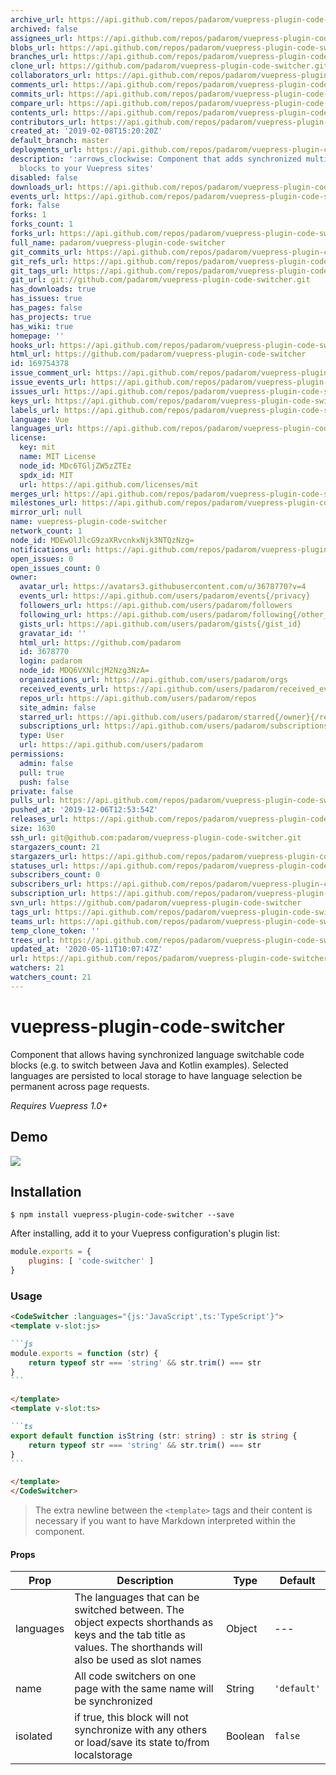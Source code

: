 ```yaml
---
archive_url: https://api.github.com/repos/padarom/vuepress-plugin-code-switcher/{archive_format}{/ref}
archived: false
assignees_url: https://api.github.com/repos/padarom/vuepress-plugin-code-switcher/assignees{/user}
blobs_url: https://api.github.com/repos/padarom/vuepress-plugin-code-switcher/git/blobs{/sha}
branches_url: https://api.github.com/repos/padarom/vuepress-plugin-code-switcher/branches{/branch}
clone_url: https://github.com/padarom/vuepress-plugin-code-switcher.git
collaborators_url: https://api.github.com/repos/padarom/vuepress-plugin-code-switcher/collaborators{/collaborator}
comments_url: https://api.github.com/repos/padarom/vuepress-plugin-code-switcher/comments{/number}
commits_url: https://api.github.com/repos/padarom/vuepress-plugin-code-switcher/commits{/sha}
compare_url: https://api.github.com/repos/padarom/vuepress-plugin-code-switcher/compare/{base}...{head}
contents_url: https://api.github.com/repos/padarom/vuepress-plugin-code-switcher/contents/{+path}
contributors_url: https://api.github.com/repos/padarom/vuepress-plugin-code-switcher/contributors
created_at: '2019-02-08T15:20:20Z'
default_branch: master
deployments_url: https://api.github.com/repos/padarom/vuepress-plugin-code-switcher/deployments
description: ':arrows_clockwise: Component that adds synchronized multi-language code
  blocks to your Vuepress sites'
disabled: false
downloads_url: https://api.github.com/repos/padarom/vuepress-plugin-code-switcher/downloads
events_url: https://api.github.com/repos/padarom/vuepress-plugin-code-switcher/events
fork: false
forks: 1
forks_count: 1
forks_url: https://api.github.com/repos/padarom/vuepress-plugin-code-switcher/forks
full_name: padarom/vuepress-plugin-code-switcher
git_commits_url: https://api.github.com/repos/padarom/vuepress-plugin-code-switcher/git/commits{/sha}
git_refs_url: https://api.github.com/repos/padarom/vuepress-plugin-code-switcher/git/refs{/sha}
git_tags_url: https://api.github.com/repos/padarom/vuepress-plugin-code-switcher/git/tags{/sha}
git_url: git://github.com/padarom/vuepress-plugin-code-switcher.git
has_downloads: true
has_issues: true
has_pages: false
has_projects: true
has_wiki: true
homepage: ''
hooks_url: https://api.github.com/repos/padarom/vuepress-plugin-code-switcher/hooks
html_url: https://github.com/padarom/vuepress-plugin-code-switcher
id: 169754378
issue_comment_url: https://api.github.com/repos/padarom/vuepress-plugin-code-switcher/issues/comments{/number}
issue_events_url: https://api.github.com/repos/padarom/vuepress-plugin-code-switcher/issues/events{/number}
issues_url: https://api.github.com/repos/padarom/vuepress-plugin-code-switcher/issues{/number}
keys_url: https://api.github.com/repos/padarom/vuepress-plugin-code-switcher/keys{/key_id}
labels_url: https://api.github.com/repos/padarom/vuepress-plugin-code-switcher/labels{/name}
language: Vue
languages_url: https://api.github.com/repos/padarom/vuepress-plugin-code-switcher/languages
license:
  key: mit
  name: MIT License
  node_id: MDc6TGljZW5zZTEz
  spdx_id: MIT
  url: https://api.github.com/licenses/mit
merges_url: https://api.github.com/repos/padarom/vuepress-plugin-code-switcher/merges
milestones_url: https://api.github.com/repos/padarom/vuepress-plugin-code-switcher/milestones{/number}
mirror_url: null
name: vuepress-plugin-code-switcher
network_count: 1
node_id: MDEwOlJlcG9zaXRvcnkxNjk3NTQzNzg=
notifications_url: https://api.github.com/repos/padarom/vuepress-plugin-code-switcher/notifications{?since,all,participating}
open_issues: 0
open_issues_count: 0
owner:
  avatar_url: https://avatars3.githubusercontent.com/u/3678770?v=4
  events_url: https://api.github.com/users/padarom/events{/privacy}
  followers_url: https://api.github.com/users/padarom/followers
  following_url: https://api.github.com/users/padarom/following{/other_user}
  gists_url: https://api.github.com/users/padarom/gists{/gist_id}
  gravatar_id: ''
  html_url: https://github.com/padarom
  id: 3678770
  login: padarom
  node_id: MDQ6VXNlcjM2Nzg3NzA=
  organizations_url: https://api.github.com/users/padarom/orgs
  received_events_url: https://api.github.com/users/padarom/received_events
  repos_url: https://api.github.com/users/padarom/repos
  site_admin: false
  starred_url: https://api.github.com/users/padarom/starred{/owner}{/repo}
  subscriptions_url: https://api.github.com/users/padarom/subscriptions
  type: User
  url: https://api.github.com/users/padarom
permissions:
  admin: false
  pull: true
  push: false
private: false
pulls_url: https://api.github.com/repos/padarom/vuepress-plugin-code-switcher/pulls{/number}
pushed_at: '2019-12-06T12:53:54Z'
releases_url: https://api.github.com/repos/padarom/vuepress-plugin-code-switcher/releases{/id}
size: 1630
ssh_url: git@github.com:padarom/vuepress-plugin-code-switcher.git
stargazers_count: 21
stargazers_url: https://api.github.com/repos/padarom/vuepress-plugin-code-switcher/stargazers
statuses_url: https://api.github.com/repos/padarom/vuepress-plugin-code-switcher/statuses/{sha}
subscribers_count: 0
subscribers_url: https://api.github.com/repos/padarom/vuepress-plugin-code-switcher/subscribers
subscription_url: https://api.github.com/repos/padarom/vuepress-plugin-code-switcher/subscription
svn_url: https://github.com/padarom/vuepress-plugin-code-switcher
tags_url: https://api.github.com/repos/padarom/vuepress-plugin-code-switcher/tags
teams_url: https://api.github.com/repos/padarom/vuepress-plugin-code-switcher/teams
temp_clone_token: ''
trees_url: https://api.github.com/repos/padarom/vuepress-plugin-code-switcher/git/trees{/sha}
updated_at: '2020-05-11T10:07:47Z'
url: https://api.github.com/repos/padarom/vuepress-plugin-code-switcher
watchers: 21
watchers_count: 21
---
```


# vuepress-plugin-code-switcher
Component that allows having synchronized language switchable code blocks (e.g. to switch between Java and Kotlin examples). Selected languages are persisted to local storage to have language selection be permanent across page requests.

_Requires Vuepress 1.0+_

## Demo
![](preview.gif)

## Installation
```
$ npm install vuepress-plugin-code-switcher --save
```

After installing, add it to your Vuepress configuration's plugin list:

```js
module.exports = {
    plugins: [ 'code-switcher' ]
}
```

### Usage
````markdown
<CodeSwitcher :languages="{js:'JavaScript',ts:'TypeScript'}">
<template v-slot:js>

```js
module.exports = function (str) {
    return typeof str === 'string' && str.trim() === str
}
```

</template>
<template v-slot:ts>

```ts
export default function isString (str: string) : str is string {
    return typeof str === 'string' && str.trim() === str
}
```

</template>
</CodeSwitcher>
````

> The extra newline between the `<template>` tags and their content is necessary if you want to have Markdown interpreted within the component.

#### Props
| Prop | Description | Type | Default |
| ----- | ----- | ---- | ---- |
| languages | The languages that can be switched between. The object expects shorthands as keys and the tab title as values. The shorthands will also be used as slot names | Object | --- |
| name | All code switchers on one page with the same name will be synchronized | String | `'default'` |
| isolated | if true, this block will not synchronize with any others or load/save its state to/from localstorage | Boolean | `false` |
